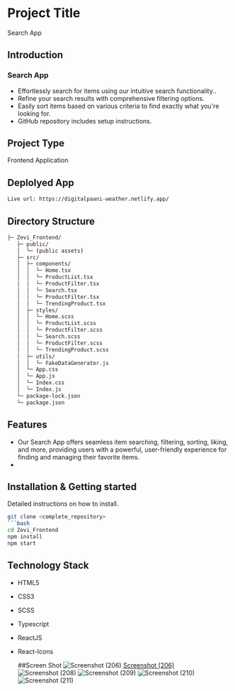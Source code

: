 # Project Title
Search App

## Introduction
### Search App
- Effortlessly search for items using our intuitive search functionality..
- Refine your search results with comprehensive filtering options.
- Easily sort items based on various criteria to find exactly what you're looking for.
- GitHub repository includes setup instructions.
## Project Type
Frontend Application

## Deplolyed App
```bash
Live url: https://digitalpaani-weather.netlify.app/
```
## Directory Structure
```bash
├─ Zevi_Frontend/
   ├─ public/
   │  └─ (public assets)
   ├─ src/
   │  ├─ components/
   │  │  └─ Home.tsx
   │  │  └─ ProductList.tsx
   │  │  └─ ProductFilter.tsx
   │  │  └─ Search.tsx
   │  │  └─ ProductFilter.tsx
   │  │  └─ TrendingProduct.tsx
   │  ├─ styles/
   │  │  └─ Home.scss
   │  │  └─ ProductList.scss
   │  │  └─ ProductFilter.scss
   │  │  └─ Search.scss
   │  │  └─ ProductFilter.scss
   │  │  └─ TrendingProduct.scss
   │  ├─ utils/
   │  │  └─ FakeDataGenerator.js
   │  └─ App.css
   │  └─ App.js
   │  └─ Index.css
   │  └─ Index.js
   └─ package-lock.json
   └─ package.json
```
## Features
- Our Search App offers seamless item searching, filtering, sorting, liking, and more, providing users with a powerful, user-friendly experience for finding and managing their favorite items.
- 
## Installation & Getting started
Detailed instructions on how to install.
```bash
git clone <complete_repository> 
```bash
cd Zevi_Frontend
npm install
npm start
```

## Technology Stack
- HTML5
- CSS3
- SCSS
- Typescript
- ReactJS
- React-Icons

  ##Screen Shot
![Screenshot (206)](https://github.com/raobaba/Zevi_Assignment/assets/99542983/17c6fc76-4498-4a5c-aac9-485ac0cf56ab)
[Screenshot (206)](https://github.com/raobaba/Zevi_Assignment/assets/99542983/e0a681c5-478a-42f6-a981-b90d34f000a3)
![Screenshot (208)](https://github.com/raobaba/Zevi_Assignment/assets/99542983/9b494f21-a2da-484f-9abe-434ba0a41000)
![Screenshot (209)](https://github.com/raobaba/Zevi_Assignment/assets/99542983/e389f810-814a-45a5-89a1-e6405fd66f61)
![Screenshot (210)](https://github.com/raobaba/Zevi_Assignment/assets/99542983/93393e7c-f2ce-446b-aeb1-27719717d402)
![Screenshot (211)](https://github.com/raobaba/Zevi_Assignment/assets/99542983/79a4b7d6-134b-464a-ab22-3a40c8bf196a)
